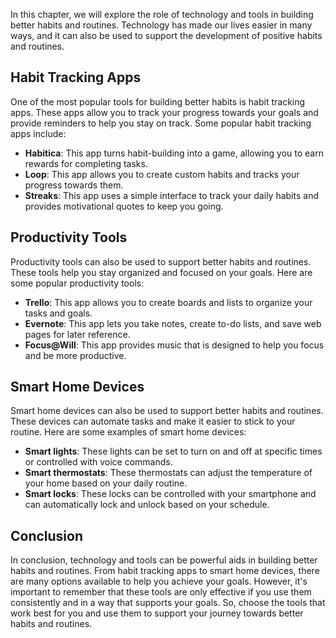 
In this chapter, we will explore the role of technology and tools in building better habits and routines. Technology has made our lives easier in many ways, and it can also be used to support the development of positive habits and routines.

Habit Tracking Apps
-------------------

One of the most popular tools for building better habits is habit tracking apps. These apps allow you to track your progress towards your goals and provide reminders to help you stay on track. Some popular habit tracking apps include:

* **Habitica**: This app turns habit-building into a game, allowing you to earn rewards for completing tasks.
* **Loop**: This app allows you to create custom habits and tracks your progress towards them.
* **Streaks**: This app uses a simple interface to track your daily habits and provides motivational quotes to keep you going.

Productivity Tools
------------------

Productivity tools can also be used to support better habits and routines. These tools help you stay organized and focused on your goals. Here are some popular productivity tools:

* **Trello**: This app allows you to create boards and lists to organize your tasks and goals.
* **Evernote**: This app lets you take notes, create to-do lists, and save web pages for later reference.
* **Focus@Will**: This app provides music that is designed to help you focus and be more productive.

Smart Home Devices
------------------

Smart home devices can also be used to support better habits and routines. These devices can automate tasks and make it easier to stick to your routine. Here are some examples of smart home devices:

* **Smart lights**: These lights can be set to turn on and off at specific times or controlled with voice commands.
* **Smart thermostats**: These thermostats can adjust the temperature of your home based on your daily routine.
* **Smart locks**: These locks can be controlled with your smartphone and can automatically lock and unlock based on your schedule.

Conclusion
----------

In conclusion, technology and tools can be powerful aids in building better habits and routines. From habit tracking apps to smart home devices, there are many options available to help you achieve your goals. However, it's important to remember that these tools are only effective if you use them consistently and in a way that supports your goals. So, choose the tools that work best for you and use them to support your journey towards better habits and routines.
